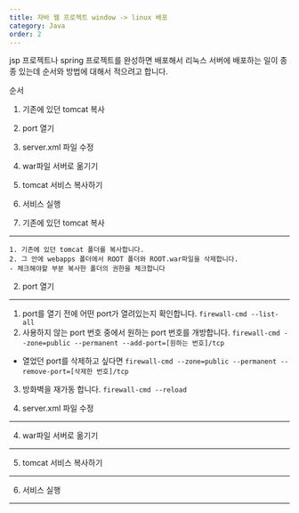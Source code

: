 ```yaml
---
title: 자바 웹 프로젝트 window -> linux 배포
category: Java
order: 2
---
```


jsp 프로젝트나 spring 프로젝트를 완성하면 배포해서 리눅스 서버에 배포하는 일이 종종 있는데 순서와 방법에 대해서 적으려고 합니다.  

순서
1. 기존에 있던 tomcat 복사  
2. port 열기
3. server.xml 파일 수정
4. war파일 서버로 옮기기
5. tomcat 서비스 복사하기 
6. 서비스 실행  



1. 기존에 있던 tomcat 복사  
- - -  
    1. 기존에 있던 tomcat 폴더를 복사합니다.
    2. 그 안에 webapps 폴더에서 ROOT 폴더와 ROOT.war파일을 삭제합니다.
    - 체크해야할 부분 복사한 폴더의 권한을 체크합니다



2. port 열기
- - -  
  1. port를 열기 전에 어떤 port가 열려있는지 확인합니다. 
  `
  firewall-cmd --list-all
  `
  2. 사용하지 않는 port 번호 중에서 원하는 port 번호를 개방합니다.
  `
  firewall-cmd --zone=public --permanent --add-port=[원하는 번호]/tcp
  `
  - 열었던 port를 삭제하고 싶다면
  `
  firewall-cmd --zone=public --permanent --remove-port=[삭제한 번호]/tcp
  `
  3. 방화벽을 재가동 합니다.
  `
  firewall-cmd --reload
  `



3. server.xml 파일 수정
- - -  



4. war파일 서버로 옮기기
- - -  



5. tomcat 서비스 복사하기 
- - -  



6. 서비스 실행  
- - -  

